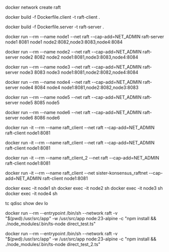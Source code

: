 docker network create raft

docker build -f Dockerfile.client -t raft-client .

docker build -f Dockerfile.server -t raft-server .

docker run --rm --name node1 --net raft --cap-add=NET_ADMIN raft-server node1 8081 node1 node2:8082,node3:8083,node4:8084

docker run --rm --name node2 --net raft --cap-add=NET_ADMIN raft-server node2 8082 node2 node1:8081,node3:8083,node4:8084

docker run --rm --name node3 --net raft --cap-add=NET_ADMIN raft-server node3 8083 node3 node1:8081,node2:8082,node4:8084

docker run --rm --name node4 --net raft --cap-add=NET_ADMIN raft-server node4 8084 node4 node1:8081,node2:8082,node3:8083

docker run --rm --name node5 --net raft --cap-add=NET_ADMIN raft-server node5 8085 node5

docker run --rm --name node6 --net raft --cap-add=NET_ADMIN raft-server node6 8086 node6

docker run -it --rm --name raft_client --net raft --cap-add=NET_ADMIN raft-client node1:8081

docker run -it --rm --name raft_client --net raft --cap-add=NET_ADMIN raft-client node1:8081

docker run -it --rm --name raft_client_2 --net raft --cap-add=NET_ADMIN raft-client node1:8081

docker run -it --rm --name raft_client --net sister-konsensus_raftnet --cap-add=NET_ADMIN raft-client node1:8081

docker exec -it node1 sh
docker exec -it node2 sh
docker exec -it node3 sh
docker exec -it node4 sh

tc qdisc show dev lo


docker run --rm --entrypoint /bin/sh --network raft -v "$(pwd):/usr/src/app" -w /usr/src/app node:23-alpine -c "npm install && ./node_modules/.bin/ts-node direct_test.ts"


docker run --rm --entrypoint /bin/sh --network raft -v "$(pwd):/usr/src/app" -w /usr/src/app node:23-alpine -c "npm install && ./node_modules/.bin/ts-node direct_test_2.ts"